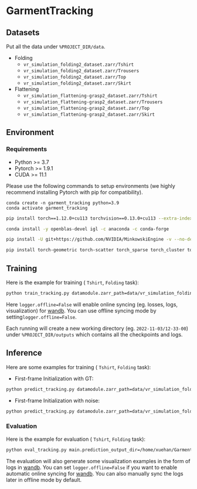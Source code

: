 # GarmentTracking

## Datasets

Put all the data under `%PROJECT_DIR/data`.

- Folding
  - `vr_simulation_folding2_dataset.zarr/Tshirt`
  - `vr_simulation_folding2_dataset.zarr/Trousers`
  - `vr_simulation_folding2_dataset.zarr/Top`
  - `vr_simulation_folding2_dataset.zarr/Skirt`
- Flattening
  - `vr_simulation_flattening-grasp2_dataset.zarr/Tshirt`
  - `vr_simulation_flattening-grasp2_dataset.zarr/Trousers`
  - `vr_simulation_flattening-grasp2_dataset.zarr/Top`
  - `vr_simulation_flattening-grasp2_dataset.zarr/Skirt`

## Environment

### Requirements

- Python >= 3.7
- Pytorch >= 1.9.1
- CUDA >= 11.1

Please use the following commands to setup environments (we highly recommend installing Pytorch with pip for compatibility).

```
conda create -n garment_tracking python=3.9
conda activate garment_tracking
```

```bash
pip install torch==1.12.0+cu113 torchvision==0.13.0+cu113 --extra-index-url https://download.pytorch.org/whl/cu113
```
```bash
conda install -y openblas-devel igl -c anaconda -c conda-forge
```

```bash
pip install -U git+https://github.com/NVIDIA/MinkowskiEngine -v --no-deps --install-option="--blas_include_dirs=${CONDA_PREFIX}/include" --install-option="--blas=openblas"
```
```bash
pip install torch-geometric torch-scatter torch_sparse torch_cluster torchmetrics==0.5.1 open3d pandas wandb pytorch-lightning==1.4.9 hydra-core scipy==1.7.0 scikit-image matplotlib zarr numcodecs tqdm dask numba
```



## Training

Here is the example for training ( `Tshirt`, `Folding` task):

```bash
python train_tracking.py datamodule.zarr_path=data/vr_simulation_folding2_dataset.zarr/Tshirt logger.offline=False  logger.name=Tshirt-folding2-tracking
```

Here `logger.offline=False` will enable online syncing (eg. losses, logs, visualization) for [wandb](wandb.ai). You can use offline syncing mode by setting`logger.offline=False`. 

Each running will create a new working directory (eg. `2022-11-03/12-33-00`) under `%PROJECT_DIR/outputs` which contains all the checkpoints and logs.

## Inference

Here are some examples for training ( `Tshirt`, `Folding` task):

- First-frame Initialization with GT:

```bash
python predict_tracking.py datamodule.zarr_path=data/vr_simulation_folding2_dataset.zarr/Tshirt datamodule.use_fist_frame_pc_nocs_aug_in_test=False datamodule.use_pc_nocs_frame1_aug=False datamodule.use_mesh_nocs_aug=False datamodule.use_fist_frame_mesh_nocs_aug_in_test=False main.checkpoint_path=/home/xuehan/GarmentTracking/outputs/2022-11-03/12-33-00/checkpoints/last.ckpt prediction.use_garmentnets_prediction=False logger.name=Tshirt-folding2-tracking_test-gt
```

- First-frame Initialization with noise:

```bash
python predict_tracking.py datamodule.zarr_path=data/vr_simulation_folding2_dataset.zarr/Tshirt datamodule.use_fist_frame_pc_nocs_aug_in_test=True datamodule.use_pc_nocs_frame1_aug=True datamodule.use_mesh_nocs_aug=True datamodule.use_fist_frame_mesh_nocs_aug_in_test=True datamodule.pc_nocs_global_scale_aug_range=[0.8,1.2] datamodule.pc_nocs_global_max_offset_aug=0.1 datamodule.pc_nocs_gaussian_std=0.05 datamodule.mesh_nocs_global_scale_aug_range=[0.8,1.2] prediction.max_refine_mesh_step=1 main.checkpoint_path=/home/xuehan/GarmentTracking/outputs/2022-11-03/12-33-00/checkpoints/last.ckpt  logger.name=Tshirt-folding2-tracking_test-noise
```

### Evaluation

Here is the example for evaluation ( `Tshirt`, `Folding` task):

```bash
python eval_tracking.py main.prediction_output_dir=/home/xuehan/GarmentTracking/outputs/2022-11-07/14-48-52  logger.name=Tshirt-folding2-tracking-base10_test-gt
```

The evaluation will also generate some visualization examples in the form of logs in [wandb](wandb.ai). You can set `logger.offline=False` if you want to enable automatic online syncing for [wandb](wandb.ai). You can also manually sync the logs later in offline mode by default.
